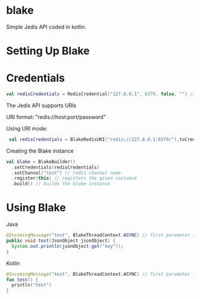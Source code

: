 # blake
 
Simple Jedis API coded in kotlin.

# Setting Up Blake

# Credentials
```kotlin
val redisCredentials = RedisCredential("127.0.0.1", 6379, false, "") // normal mode
```

The Jedis API supports URIs 

URI format: "redis://host:port/password"
 
Using URI mode:
```kotlin
 val redisCredentials = BlakeRedisURI("redis://127.0.0.1:6379/").toCredential()
 ```
 
Creating the Blake instance

```kotlin
val blake = BlakeBuilder()
  .setCredentials(redisCredentials)
  .setChannel("test") // redis channel name
  .register(this) // registers the given instance
  .build() // builds the blake instance
```

# Using Blake

Java
```java
@IncomingMessage("test", BlakeThreadContext.ASYNC) // first parameter is the payload, the second option is the thread context, you can choose between ASYNC & SYNC
public void test(JsonObject jsonObject) {
  System.out.println(jsonObject.get("key"));
}
```

Kotlin
```kotlin
@IncomingMessage("test", BlakeThreadContext.ASYNC) // first parameter is the payload, the second option is the thread context, you can choose between ASYNC & SYNC
fun test() {
  println("test")
}
```
